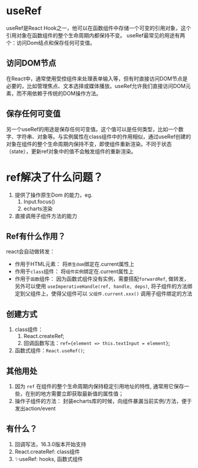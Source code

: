 
# useRef

useRef是React Hook之一，他可以在函数组件中存储一个可变的引用对象，这个引用对象在函数组件的整个生命周期内都保持不变。
useRef最常见的用途有两个：访问Dom结点和保存任何可变值。

## 访问DOM节点

在React中，通常使用受控组件来处理表单输入等，但有时直接访问DOM节点是必要的，比如管理焦点、文本选择或媒体播放。useRef允许我们直接访问DOM元素，而不用依赖于传统的DOM操作方法。


## 保存任何可变值

另一个useRef的用途是保存任何可变值。这个值可以是任何类型，比如一个数字、字符串、对象等。与实例属性在class组件中的作用相似，通过useRef创建的对象在组件的整个生命周期内保持不变，即使组件重新渲染。不同于状态（state），更新ref对象中的值不会触发组件的重新渲染。


# ref解决了什么问题？

1. 提供了操作原生Dom 的能力，eg.
   1. Input.focus()
   2. echarts渲染
2. 直接调用子组件方法的能力


## Ref有什么作用？

react会自动做转发：

- 作用于HTML元素： 将`原生dom`绑定在.current属性上
- 作用于`class`组件： 将`组件实例`绑定在.current属性上
- 作用于`函数`组件： 因为函数式组件没有实例，需要搭配`forwardRef`, 做转发，另外可以使用 `useImperativeHandle(ref, handle, deps)`, 将子组件的方法绑定到父组件上，使得父组件可以 `父组件.current.xxx()` 调用子组件绑定的方法


## 创建方式

1. class组件：
   1. React.createRef;
   2. 回调函数写法：`ref={element => this.textInput = element}`;
2. 函数式组件：`React.useRef()`;




## 其他用处

1. 因为 `ref` 在组件的整个生命周期内保持稳定引用地址的特性, 通常用它保存一些，在别的地方需要立即获取最新值的属性值；
2. 操作子组件的方法： 封装echarts库的时候，向组件暴漏当前实例/方法，便于发出action/event



## 有什么？

1. 回调写法，16.3.0版本开始支持
2. React.createRef: class组件
3. ✨useRef: hooks, 函数式组件





